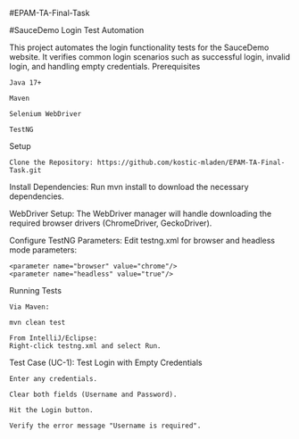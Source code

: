 #EPAM-TA-Final-Task

#SauceDemo Login Test Automation

This project automates the login functionality tests for the SauceDemo website. It verifies common login scenarios such as successful login, invalid login, and handling empty credentials.
Prerequisites

    Java 17+

    Maven

    Selenium WebDriver

    TestNG

Setup

    Clone the Repository: https://github.com/kostic-mladen/EPAM-TA-Final-Task.git

Install Dependencies:
Run mvn install to download the necessary dependencies.

WebDriver Setup:
The WebDriver manager will handle downloading the required browser drivers (ChromeDriver, GeckoDriver).

Configure TestNG Parameters:
Edit testng.xml for browser and headless mode parameters:

    <parameter name="browser" value="chrome"/>
    <parameter name="headless" value="true"/>

Running Tests

    Via Maven:

    mvn clean test

    From IntelliJ/Eclipse:
    Right-click testng.xml and select Run.

Test Case (UC-1): Test Login with Empty Credentials

    Enter any credentials.

    Clear both fields (Username and Password).

    Hit the Login button.

    Verify the error message "Username is required".
